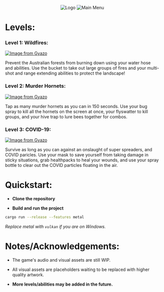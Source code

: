 <p align="center">
    <img
        alt="Logo"
        src="https://i.imgur.com/Bjdd2cT.png"
    />
     <img
        alt="Main Menu"
        src="https://i.imgur.com/87SfhB8.png"
    />
</p>

# Levels:

### Level 1: Wildfires:
[![Image from Gyazo](https://i.gyazo.com/f99b085ad4facf677f9101a6e505e472.gif)](https://gyazo.com/f99b085ad4facf677f9101a6e505e472)

Prevent the Australian forests from burning down using your water hose and abilities. Use the bucket to take out large groups of fires and your multi-shot and range extending abilities to protect the landscape!


### Level 2: Murder Hornets:
[![Image from Gyazo](https://i.gyazo.com/ec0ae5613cb52ac8b01d8c58f84cc818.gif)](https://gyazo.com/ec0ae5613cb52ac8b01d8c58f84cc818)

Tap as many murder hornets as you can in 150 seconds. Use your bug spray to kill all the hornets on the screen at once, your flyswatter to kill groups, and your hive trap to lure bees together for combos.

### Level 3: COVID-19:
[![Image from Gyazo](https://i.gyazo.com/82f5d3f60c3c10deef093960309c7739.gif)](https://gyazo.com/82f5d3f60c3c10deef093960309c7739)

Survive as long as you can against an onslaught of super spreaders, and COVID paricles. Use your mask to save yourself from taking damage in sticky situations, grab healthpacks to heal your wounds, and use your spray bottle to clear out the COVID particles floating in the air.

# Quickstart:

- **Clone the repository**

- **Build and run the project**

```bash
cargo run --release --features metal
```
*Replace metal with `vulkan` if you are on Windows.*

# Notes/Acknowledgements:

- The game's audio and visual assets are still WIP. 
- All visual assets are placeholders waiting to be replaced with higher quality artwork.

- **More levels/abilities may be added in the future.**
